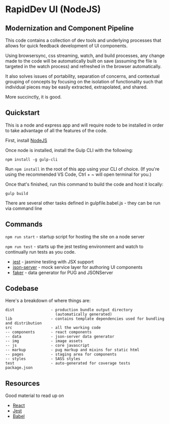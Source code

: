 # RapidDev UI (NodeJS)

## Modernization and Component Pipeline

This code contains a collection of dev tools and underlying processes that allows for quick feedback development of UI components.

Using browsersync, css streaming, watch, and build processes, any change made to the code will be automatically built on save (assuming the file is targeted in the watch process) and refreshed in the browser automatically.

It also solves issues of portability, separation of concerns, and contextual grouping of concepts by focusing on the isolation of functionality such that individual pieces may be easily extracted, extrapolated, and shared.

More succinctly, it is good.

## Quickstart

This is a node and express app and will require node to be installed in order to take advantage of all the features of the code.

First, install [NodeJS](https://nodejs.org/en/)  

Once node is installed, install the Gulp CLI with the following:

`npm install -g gulp-cli`

Run `npm install` in the root of this app using your CLI of choice.  (If you're using the recommended VS Code, Ctrl + ~ will open terminal for you.)

Once that's finished, run this command to build the code and host it locally:

`gulp build`

There are several other tasks defined in gulpfile.babel.js - they can be run via command line

## Commands

`npm run start` - startup script for hosting the site on a node server


`npm run test` - starts up the jest testing environment and watch to continually run tests as you code.

* [jest](https://facebook.github.io/jest/) - jasmine testing with JSX support
* [json-server](https://github.com/typicode/json-server) - mock service layer for authoring UI components
* [faker](https://github.com/Marak/Faker.js) - data generator for PUG and JSONServer

## Codebase

Here's a breakdown of where things are:

```filesystem
dist                - production bundle output directory
                      (automatically generated)
lib                 - contains template dependencies used for bundling and distribution
src                 - all the working code
-- components       - react components
-- data             - json-server data generator
-- img              - image assets
-- js               - core javascript
-- markup           - pug markup and mixins for static html
-- pages            - staging area for components
-- styles           - SASS styles
test                - auto-generated for coverage tests
package.json
```

## Resources

Good material to read up on

* [React](https://reactjs.org/)
* [Jest](https://facebook.github.io/jest/)
* [Babel](https://babeljs.io/learn-es2015/)
